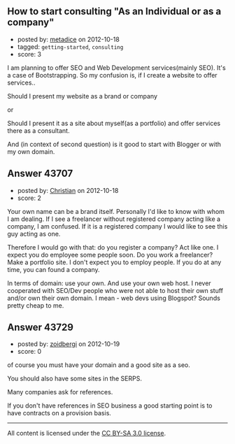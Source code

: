 ## How to start consulting "As an Individual or as a company"

- posted by: [metadice](https://stackexchange.com/users/-1/21206-metadice) on 2012-10-18
- tagged: `getting-started`, `consulting`
- score: 3

I am planning to offer SEO and Web Development services(mainly SEO). It's a case of Bootstrapping. So my confusion is, if I create a website to offer services..

Should I present my website as a brand or company

or

Should I present it as a site about myself(as a portfolio) and offer services there as a consultant.

And (in context of second question) is it good to start with Blogger or with my own domain. 


## Answer 43707

- posted by: [Christian](https://stackexchange.com/users/-1/9952-christian) on 2012-10-18
- score: 2

Your own name can be a brand itself. Personally I'd like to know with whom I am dealing. If I see a freelancer without registered company acting like a company, I am confused. If it is a registered company I would like to see this guy acting as one.

Therefore I would go with that: do you register a company? Act like one. I expect you do employee some people soon.
Do you work a freelancer? Make a portfolio site. I don't expect you to employ people. If you do at any time, you can found a company.

In terms of domain: use your own. And use your own web host. I never cooperated with SEO/Dev people who were not able to host their own stuff and/or own their own domain. I mean - web devs using Blogspot? Sounds pretty cheap to me.


## Answer 43729

- posted by: [zoidbergi](https://stackexchange.com/users/-1/21223-zoidbergi) on 2012-10-19
- score: 0

of course you must have your domain and a good site as a seo.

You should also have some sites in the SERPS.

Many companies ask for references.

If you don't have references in SEO business a good starting point is to have contracts on a provision basis.



---

All content is licensed under the [CC BY-SA 3.0 license](https://creativecommons.org/licenses/by-sa/3.0/).
